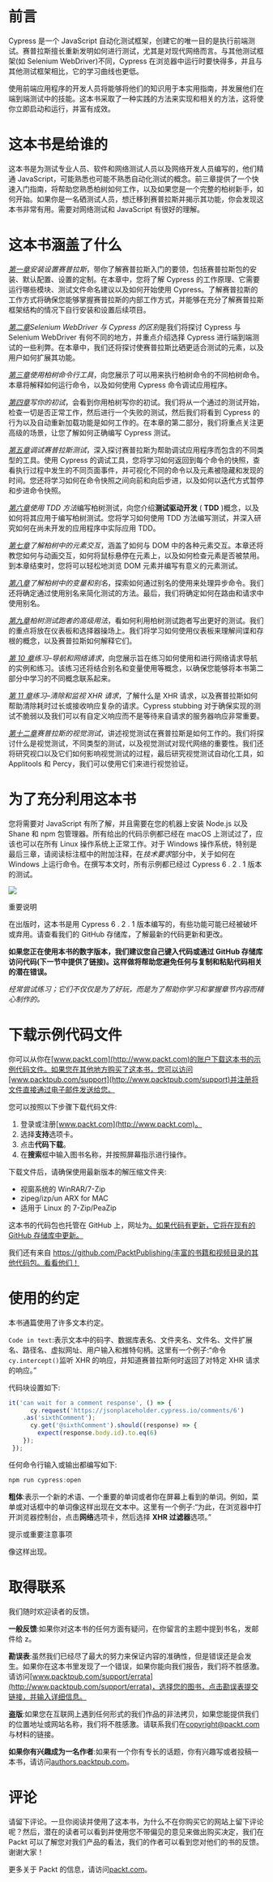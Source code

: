 # 前言

Cypress 是一个 JavaScript 自动化测试框架，创建它的唯一目的是执行前端测试。赛普拉斯擅长重新发明如何进行测试，尤其是对现代网络而言。与其他测试框架(如 Selenium WebDriver)不同，Cypress 在浏览器中运行时要快得多，并且与其他测试框架相比，它的学习曲线也更低。

使用前端应用程序的开发人员将能够将他们的知识用于本实用指南，并发展他们在端到端测试中的技能。这本书采取了一种实践的方法来实现和相关的方法，这将使你立即启动和运行，并富有成效。

# 这本书是给谁的

这本书是为测试专业人员、软件和网络测试人员以及网络开发人员编写的，他们精通 JavaScript，可能熟悉也可能不熟悉自动化测试的概念。前三章提供了一个快速入门指南，将帮助您熟悉柏树如何工作，以及如果您是一个完整的柏树新手，如何开始。如果你是一名硒测试人员，想迁移到赛普拉斯并揭示其功能，你会发现这本书非常有用。需要对网络测试和 JavaScript 有很好的理解。

# 这本书涵盖了什么

[*第一章*](01.html#_idTextAnchor025)*安装设置赛普拉斯*，带你了解赛普拉斯入门的要领，包括赛普拉斯包的安装、默认配置、设置的定制。在本章中，您将了解 Cypress 的工作原理、它需要运行哪些模块、测试文件命名建议以及如何开始使用 Cypress。了解赛普拉斯的工作方式将确保您能够掌握赛普拉斯的内部工作方式，并能够在充分了解赛普拉斯框架结构的情况下自行安装和设置后续项目。

[*第二章*](02.html#_idTextAnchor055)*Selenium WebDriver 与 Cypress 的区别*是我们将探讨 Cypress 与 Selenium WebDriver 有何不同的地方，并重点介绍选择 Cypress 进行端到端测试的一些利弊。在本章中，我们还将探讨使赛普拉斯比硒更适合测试的元素，以及用户如何扩展其功能。

[*第三章*](03.html#_idTextAnchor074)*使用柏树命令行工具*，向您展示了可以用来执行柏树命令的不同柏树命令。本章将解释如何运行命令，以及如何使用 Cypress 命令调试应用程序。

[*第四章*](04.html#_idTextAnchor090)*写你的初试*，会看到你用柏树写你的初试。我们将从一个通过的测试开始，检查一切是否正常工作，然后进行一个失败的测试，然后我们将看到 Cypress 的行为以及自动重新加载功能是如何工作的。在本章的第二部分，我们将重点关注更高级的场景，让您了解如何正确编写 Cypress 测试。

[*第五章*](05.html#_idTextAnchor119)*调试赛普拉斯测试*，深入探讨赛普拉斯为帮助调试应用程序而包含的不同类型的工具。使用 Cypress 的调试工具，您将学习如何返回到每个命令的快照，查看执行过程中发生的不同页面事件，并可视化不同的命令以及元素被隐藏和发现的时间。您还将学习如何在命令快照之间向前和向后步进，以及如何以迭代方式暂停和步进命令快照。

[*第六章*](06.html#_idTextAnchor148)*使用 TDD 方法*编写柏树测试，向您介绍**测试驱动开发** ( **TDD** )概念，以及如何将其应用于编写柏树测试。您将学习如何使用 TDD 方法编写测试，并深入研究如何在尚未开发的应用程序中实际应用 TDD。

[*第七章*](07.html#_idTextAnchor167)*了解柏树中的元素交互*，涵盖了如何与 DOM 中的各种元素交互。本章还将教您如何与动画交互，如何将鼠标悬停在元素上，以及如何检查元素是否被禁用。到本章结束时，您将可以轻松地浏览 DOM 元素并编写有意义的元素测试。

[*第八章*](08.html#_idTextAnchor183)*了解柏树中的变量和别名*，探索如何通过别名的使用来处理异步命令。我们还将确定通过使用别名来简化测试的方法。最后，我们将确定如何在路由和请求中使用别名。

[*第九章*](09.html#_idTextAnchor196)*柏树测试跑者的高级用法*，看如何利用柏树测试跑者写出更好的测试。我们的重点将放在仪表板和选择器操场上。我们将学习如何使用仪表板来理解间谍和存根的概念，以及赛普拉斯如何解释它们。

[*第 10 章*](10.html#_idTextAnchor211)*练习–导航和网络请求*，向您展示旨在练习如何使用和进行网络请求导航的实例和练习。该练习还将结合别名和变量使用等概念，以确保您能够将本书第二部分中学习的不同概念联系起来。

[*第 11 章*](11.html#_idTextAnchor232)*练习–清除和监视 XHR 请求*，了解什么是 XHR 请求，以及赛普拉斯如何帮助清除耗时过长或接收响应复杂的请求。Cypress stubbing 对于确保实现的测试不脆弱以及我们可以有自定义响应而不是等待来自请求的服务器响应非常重要。

[*第十二章*](12.html#_idTextAnchor251)*赛普拉斯的视觉测试*，讲述视觉测试在赛普拉斯是如何工作的。我们将探讨什么是视觉测试，不同类型的测试，以及视觉测试对现代网络的重要性。我们还将研究视口以及它们如何影响视觉测试的过程，最后研究视觉测试自动化工具，如 Applitools 和 Percy，我们可以使用它们来进行视觉验证。

# 为了充分利用这本书

您将需要对 JavaScript 有所了解，并且需要在您的机器上安装 Node.js 以及 Shane 和 npm 包管理器。所有给出的代码示例都已经在 macOS 上测试过了，应该也可以在所有 Linux 操作系统上正常工作。对于 Windows 操作系统，特别是最后三章，请阅读标注框中的附加注释，在*技术要求*部分中，关于如何在 Windows 上运行命令。在撰写本文时，所有示例都已经过 Cypress 6 . 2 . 1 版本的测试。

![](image/B15616_Preface_Table_1_AM.jpg)

重要说明

在出版时，这本书是用 Cypress 6 . 2 . 1 版本编写的，有些功能可能已经被破坏或弃用。请查看我们的 GitHub 存储库，了解最新的代码更新和更改。

**如果您正在使用本书的数字版本，我们建议您自己键入代码或通过 GitHub 存储库访问代码(下一节中提供了链接)。这样做将帮助您避免任何与复制和粘贴代码相关的潜在错误。**

*经常尝试练习；它们不仅仅是为了好玩，而是为了帮助你学习和掌握章节内容而精心制作的。*

# 下载示例代码文件

你可以从你在[www.packt.com](http://www.packt.com)的账户下载这本书的示例代码文件。如果您在其他地方购买了这本书，您可以访问[www.packtpub.com/support](http://www.packtpub.com/support)并注册将文件直接通过电子邮件发送给您。

您可以按照以下步骤下载代码文件:

1.  登录或注册[www.packt.com](http://www.packt.com)。
2.  选择**支持**选项卡。
3.  点击**代码下载**。
4.  在**搜索**框中输入图书名称，并按照屏幕指示进行操作。

下载文件后，请确保使用最新版本的解压缩文件夹:

*   视窗系统的 WinRAR/7-Zip
*   zipeg/izp/un ARX for MAC
*   适用于 Linux 的 7-Zip/PeaZip

这本书的代码包也托管在 GitHub 上，网址为[。如果代码有更新，它将在现有的 GitHub 存储库中更新。](https://github.com/PacktPublishing/End-to-End-Web-Testing-with-Cypress)

我们还有来自 https://github.com/PacktPublishing/丰富的书籍和视频目录的其他代码包。看看他们！

# 使用的约定

本书通篇使用了许多文本约定。

`Code in text`:表示文本中的码字、数据库表名、文件夹名、文件名、文件扩展名、路径名、虚拟网址、用户输入和推特句柄。这里有一个例子:“命令`cy.intercept()`监听 XHR 的响应，并知道赛普拉斯何时返回了对特定 XHR 请求的响应。”

代码块设置如下:

```js
it('can wait for a comment response', () => {
      cy.request('https://jsonplaceholder.cypress.io/comments/6')
    .as('sixthComment');
      cy.get('@sixthComment').should((response) => {
        expect(response.body.id).to.eq(6)
    });
 });
```

任何命令行输入或输出都编写如下:

```js
npm run cypress:open 
```

**粗体**:表示一个新的术语、一个重要的单词或者你在屏幕上看到的单词。例如，菜单或对话框中的单词像这样出现在文本中。这里有一个例子:“为此，在浏览器中打开浏览器控制台，点击**网络**选项卡，然后选择 **XHR 过滤器**选项。”

提示或重要注意事项

像这样出现。

# 取得联系

我们随时欢迎读者的反馈。

**一般反馈**:如果你对这本书的任何方面有疑问，在你留言的主题中提到书名，发邮件给 z。

**勘误表**:虽然我们已经尽了最大的努力来保证内容的准确性，但是错误还是会发生。如果你在这本书里发现了一个错误，如果你能向我们报告，我们将不胜感激。请访问[www.packtpub.com/support/errata](http://www.packtpub.com/support/errata)，选择您的图书，点击勘误表提交链接，并输入详细信息。

**盗版**:如果您在互联网上遇到任何形式的我们作品的非法拷贝，如果您能提供我们的位置地址或网站名称，我们将不胜感激。请联系我们在[copyright@packt.com](mailto:copyright@packt.com)与材料的链接。

**如果你有兴趣成为一名作者**:如果有一个你有专长的话题，你有兴趣写或者投稿一本书，请访问[authors.packtpub.com](http://authors.packtpub.com)。

# 评论

请留下评论。一旦你阅读并使用了这本书，为什么不在你购买它的网站上留下评论呢？然后，潜在的读者可以看到并使用您不带偏见的意见来做出购买决定，我们在 Packt 可以了解您对我们产品的看法，我们的作者可以看到您对他们的书的反馈。谢谢大家！

更多关于 Packt 的信息，请访问[packt.com](http://packt.com)。